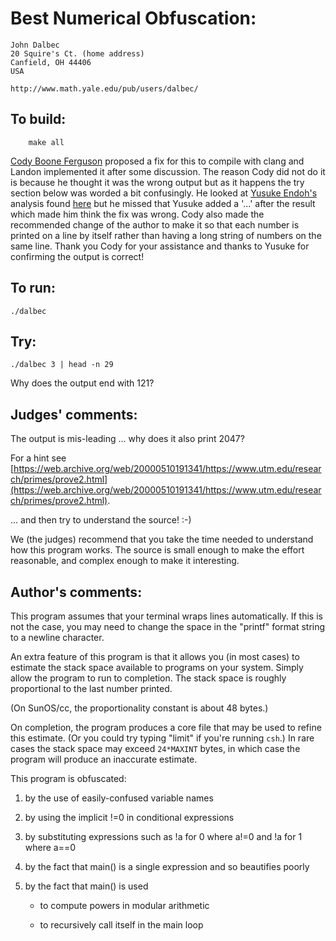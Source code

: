 # Best Numerical Obfuscation:

    John Dalbec
    20 Squire's Ct.	(home address)
    Canfield, OH 44406
    USA

    http://www.math.yale.edu/pub/users/dalbec/

## To build:

        make all


[Cody Boone Ferguson](/winners.html#Cody_Boone_Ferguson) proposed a fix for this
to compile with clang and Landon implemented it after some discussion. The
reason Cody did not do it is because he thought it was the wrong output but as
it happens the try section below was worded a bit confusingly. He looked at
[Yusuke Endoh's](/winners.html#Yusuke_Endoh) analysis found
[here](https://mame-github-io.translate.goog/ioccc-ja-spoilers/1996/dalbec.html?_x_tr_sl=auto&_x_tr_tl=en&_x_tr_hl=en-US&_x_tr_pto=wapp)
but he missed that Yusuke added a '...' after the result which made him think
the fix was wrong. Cody also made the recommended change of the author to make
it so that each number is printed on a line by itself rather than having a long
string of numbers on the same line. Thank you Cody for your assistance and
thanks to Yusuke for confirming the output is correct!


## To run:

	./dalbec

## Try:


	./dalbec 3 | head -n 29

Why does the output end with 121?


## Judges' comments:

The output is mis-leading ... why does it also print 2047?

For a hint see
[https://web.archive.org/web/20000510191341/https://www.utm.edu/research/primes/prove2.html](https://web.archive.org/web/20000510191341/https://www.utm.edu/research/primes/prove2.html).


... and then try to understand the source!  :-)

We (the judges) recommend that you take the time needed to understand
how this program works.  The source is small enough to make the effort
reasonable, and complex enough to make it interesting.

## Author's comments:

This program assumes that your terminal wraps lines automatically.
If this is not the case, you may need to change the space in the
"printf" format string to a newline character.

An extra feature of this program is that it allows you (in most
cases) to estimate the stack space available to programs on your
system.  Simply allow the program to run to completion.  The stack
space is roughly proportional to the last number printed.

(On SunOS/cc, the proportionality constant is about 48 bytes.)

On completion, the program produces a core file that may be used to
refine this estimate.  (Or you could try typing "limit" if you're
running `csh`.) In rare cases the stack space may exceed `24*MAXINT`
bytes, in which case the program will produce an inaccurate estimate.

This program is obfuscated:

1. by the use of easily-confused variable names

2. by using the implicit !=0 in conditional expressions

3. by substituting expressions such as !a for 0 where a!=0 and !a for 1 where a==0

4. by the fact that main() is a single expression and so beautifies poorly

5. by the fact that main() is used

    - to compute powers in modular arithmetic

    - to recursively call itself in the main loop
